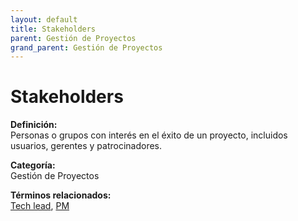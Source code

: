 ```yaml
---
layout: default
title: Stakeholders
parent: Gestión de Proyectos
grand_parent: Gestión de Proyectos
---
```


# Stakeholders

**Definición:**  
Personas o grupos con interés en el éxito de un proyecto, incluidos usuarios, gerentes y patrocinadores.

**Categoría:**  
Gestión de Proyectos  

  


**Términos relacionados:**  
[Tech lead](https://maleniski.github.io/diccionario-angl-tec-mx/docs/gestión-de-proyectos/tech-lead.html), [PM](https://maleniski.github.io/diccionario-angl-tec-mx/docs/gestión-de-proyectos/pm.html)
